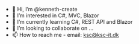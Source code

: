 - 👋 Hi, I’m @kenneth-create
- 👀 I’m interested in C#, MVC, Blazor
- 🌱 I’m currently learning C#, REST API and Blazor
- 💞️ I’m looking to collaborate on ...
- 📫 How to reach me - email: ksc@ksc-it.dk

<!---
kenneth-create/kenneth-create is a ✨ special ✨ repository because its `README.md` (this file) appears on your GitHub profile.
You can click the Preview link to take a look at your changes.
--->
